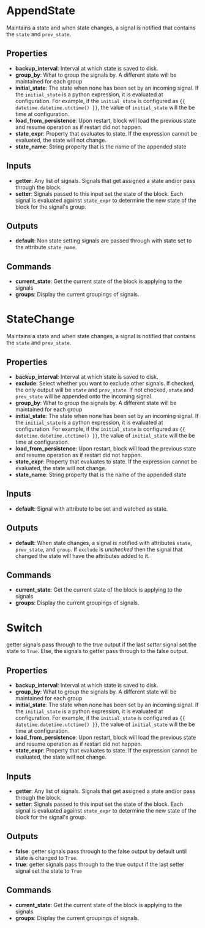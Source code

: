 AppendState
===========
Maintains a state and when state changes, a signal is notified that contains the `state` and `prev_state`.

Properties
----------
- **backup_interval**: Interval at which state is saved to disk.
- **group_by**: What to group the signals by. A different state will be maintained for each group
- **initial_state**: The state when none has been set by an incoming signal. If the `initial_state` is a python expression, it is evaluated at configuration. For example, if the `initial_state` is configured as `{{ datetime.datetime.utctime() }}`, the value of `initial_state` will the be time at configuration.
- **load_from_persistence**: Upon restart, block will load the previous state and resume operation as if restart did not happen.
- **state_expr**: Property that evaluates to state. If the expression cannot be evaluated, the state will not change.
- **state_name**: String property that is the name of the appended state

Inputs
------
- **getter**: Any list of signals. Signals that get assigned a state and/or pass through the block.
- **setter**: Signals passed to this input set the state of the block. Each signal is evaluated against `state_expr` to determine the new state of the block for the signal's group.

Outputs
-------
- **default**: Non state setting signals are passed through with state set to the attribute `state_name`.

Commands
--------
- **current_state**: Get the current state of the block is applying to the signals
- **groups**: Display the current groupings of signals.

StateChange
===========
Maintains a state and when state changes, a signal is notified that contains the `state` and `prev_state`.

Properties
----------
- **backup_interval**: Interval at which state is saved to disk.
- **exclude**: Select whether you want to exclude other signals. If checked, the only output will be `state` and `prev_state`. If not checked, `state` and `prev_state` will be appended onto the incoming signal.
- **group_by**: What to group the signals by. A different state will be maintained for each group
- **initial_state**: The state when none has been set by an incoming signal. If the `initial_state` is a python expression, it is evaluated at configuration. For example, if the `initial_state` is configured as `{{ datetime.datetime.utctime() }}`, the value of `initial_state` will the be time at configuration.
- **load_from_persistence**: Upon restart, block will load the previous state and resume operation as if restart did not happen.
- **state_expr**: Property that evaluates to state. If the expression cannot be evaluated, the state will not change.
- **state_name**: String property that is the name of the appended state

Inputs
------
- **default**: Signal with attribute to be set and watched as state.

Outputs
-------
- **default**: When state changes, a signal is notified with attributes `state`, `prev_state`, and `group`. If `exclude` is _unchecked_ then the signal that changed the state will have the attributes added to it.

Commands
--------
- **current_state**: Get the current state of the block is applying to the signals
- **groups**: Display the current groupings of signals.

Switch
======
getter signals pass through to the *true* output if the last *setter* signal set the state to `True`. Else, the signals to getter pass through to the false output.

Properties
----------
- **backup_interval**: Interval at which state is saved to disk.
- **group_by**: What to group the signals by. A different state will be maintained for each group
- **initial_state**: The state when none has been set by an incoming signal. If the `initial_state` is a python expression, it is evaluated at configuration. For example, if the `initial_state` is configured as `{{ datetime.datetime.utctime() }}`, the value of `initial_state` will the be time at configuration.
- **load_from_persistence**: Upon restart, block will load the previous state and resume operation as if restart did not happen.
- **state_expr**: Property that evaluates to state. If the expression cannot be evaluated, the state will not change.

Inputs
------
- **getter**: Any list of signals. Signals that get assigned a state and/or pass through the block.
- **setter**: Signals passed to this input set the state of the block. Each signal is evaluated against `state_expr` to determine the new state of the block for the signal's group.

Outputs
-------
- **false**: getter signals pass through to the false output by default until state is changed to `True`.
- **true**: getter signals pass through to the true output if the last setter signal set the state to `True`

Commands
--------
- **current_state**: Get the current state of the block is applying to the signals
- **groups**: Display the current groupings of signals.


